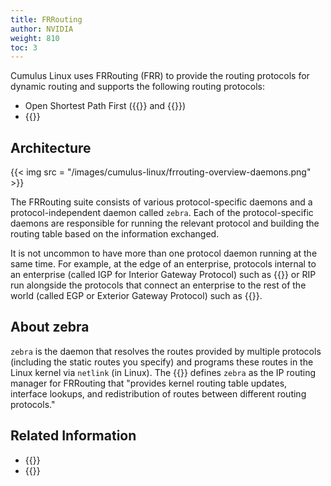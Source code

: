 ```yaml
---
title: FRRouting
author: NVIDIA
weight: 810
toc: 3
---
```

Cumulus Linux uses FRRouting (FRR) to provide the routing protocols for dynamic routing and supports the following routing protocols:

- Open Shortest Path First ({{<link url="Open-Shortest-Path-First-v2-OSPFv2" text="v2">}} and {{<link url="Open-Shortest-Path-First-v3-OSPFv3" text="v3">}})
- {{<link url="Border-Gateway-Protocol-BGP">}}

## Architecture

{{< img src = "/images/cumulus-linux/frrouting-overview-daemons.png" >}}

The FRRouting suite consists of various protocol-specific daemons and a protocol-independent daemon called `zebra`. Each of the protocol-specific daemons are responsible for running the relevant protocol and building the routing table based on the information exchanged.

It is not uncommon to have more than one protocol daemon running at the same time. For example, at the edge of an enterprise, protocols internal to an enterprise (called IGP for Interior Gateway Protocol) such as {{<link url="Open-Shortest-Path-First-OSPF" text="OSPF text">}} or RIP run alongside the protocols that connect an enterprise to the rest of the world (called EGP or Exterior Gateway Protocol) such as {{<link url="Border-Gateway-Protocol-BGP" text="BGP">}}.

## About zebra

`zebra` is the daemon that resolves the routes provided by multiple protocols (including the static routes you specify) and programs these routes in the Linux kernel via `netlink` (in Linux). The {{<exlink url="http://docs.frrouting.org/en/latest/zebra.html" text="FRRouting documentation">}} defines `zebra` as the IP routing manager for FRRouting that "provides kernel routing table updates, interface lookups, and redistribution of routes between different routing protocols."

## Related Information

- {{<exlink url="https://frrouting.org" text="FRRouting website">}}
- {{<exlink url="https://github.com/FRRouting/frr" text="FRRouting project on GitHub">}}
